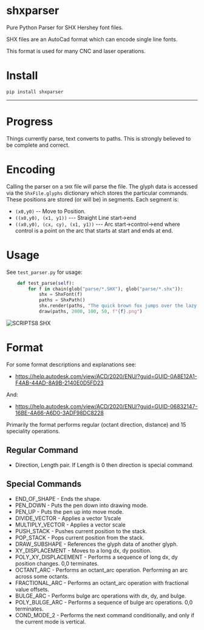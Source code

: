 # shxparser

Pure Python Parser for SHX Hershey font files.

SHX files are an AutoCad format which can encode single line fonts.

This format is used for many CNC and laser operations.

# Install

`pip install shxparser`


---

# Progress

Things currently parse, text converts to paths. This is strongly believed to be complete and correct.

# Encoding
Calling the parser on a `SHX` file will parse the file. The glyph data is accessed via the `ShxFile.glyphs` dictionary which stores the particular commands.
These positions are stored (or will be) in segments. Each segment is:
* `(x0,y0)` -- Move to Position.
* `((x0,y0), (x1, y1))` --- Straight Line start->end
* `((x0,y0), (cx, cy), (x1, y1))` --- Arc start->control->end where control is a point on the arc that starts at start and ends at end.

# Usage

See `test_parser.py` for usage:
```python
    def test_parse(self):
        for f in chain(glob("parse/*.SHX"), glob("parse/*.shx")):
            shx = ShxFont(f)
            paths = ShxPath()
            shx.render(paths, "The quick brown fox jumps over the lazy dog", font_size=50)
            draw(paths, 2000, 100, 50, f"{f}.png")
```

![SCRIPTS8 SHX](https://user-images.githubusercontent.com/3302478/173228169-27c914e1-0f2e-4125-85d9-e063e9ca28fb.png)

# Format

For some format descriptions and explanations see:

* https://help.autodesk.com/view/ACD/2020/ENU/?guid=GUID-0A8E12A1-F4AB-44AD-8A9B-2140E0D5FD23

And:

* https://help.autodesk.com/view/ACD/2020/ENU/?guid=GUID-06832147-16BE-4A66-A6D0-3ADF98DC8228


Primarily the format performs regular (octant direction, distance) and 15 speciality operations.

## Regular Command
* Direction, Length pair. If Length is 0 then direction is special command.

## Special Commands
* END_OF_SHAPE - Ends the shape.
* PEN_DOWN - Puts the pen down into drawing mode.
* PEN_UP - Puts the pen up into move mode.
* DIVIDE_VECTOR - Applies a vector 1/scale
* MULTIPLY_VECTOR - Applies a vector scale
* PUSH_STACK - Pushes current position to the stack.
* POP_STACK - Pops current position from the stack.
* DRAW_SUBSHAPE - References the glyph data of another glyph.
* XY_DISPLACEMENT - Moves to a long dx, dy position.
* POLY_XY_DISPLACEMENT - Performs a sequence of long dx, dy position changes. 0,0 terminates.
* OCTANT_ARC - Performs an octant_arc operation. Performing an arc across some octants.
* FRACTIONAL_ARC - Performs an octant_arc operation with fractional value offsets.
* BULGE_ARC - Performs bulge arc operations with dx, dy, and bulge.
* POLY_BULGE_ARC - Performs a sequence of bulge arc operations. 0,0 terminates.
* COND_MODE_2 - Performs the next command conditionally, and only if the current mode is vertical.
